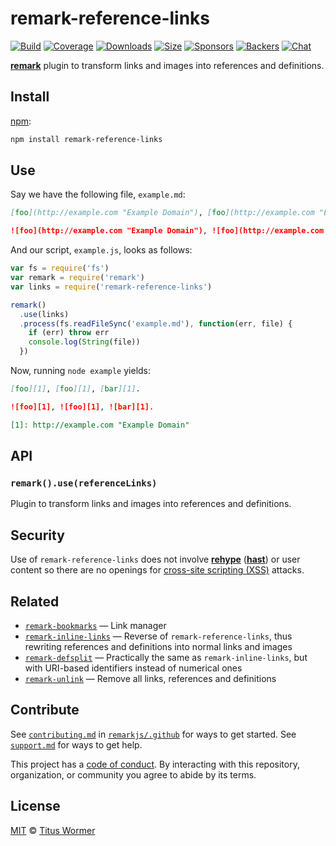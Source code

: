 # remark-reference-links

[![Build][build-badge]][build]
[![Coverage][coverage-badge]][coverage]
[![Downloads][downloads-badge]][downloads]
[![Size][size-badge]][size]
[![Sponsors][sponsors-badge]][collective]
[![Backers][backers-badge]][collective]
[![Chat][chat-badge]][chat]

[**remark**][remark] plugin to transform links and images into references and
definitions.

## Install

[npm][]:

```sh
npm install remark-reference-links
```

## Use

Say we have the following file, `example.md`:

```markdown
[foo](http://example.com "Example Domain"), [foo](http://example.com "Example Domain"), [bar](http://example.com "Example Domain").

![foo](http://example.com "Example Domain"), ![foo](http://example.com "Example Domain"), ![bar](http://example.com "Example Domain").
```

And our script, `example.js`, looks as follows:

```js
var fs = require('fs')
var remark = require('remark')
var links = require('remark-reference-links')

remark()
  .use(links)
  .process(fs.readFileSync('example.md'), function(err, file) {
    if (err) throw err
    console.log(String(file))
  })
```

Now, running `node example` yields:

```markdown
[foo][1], [foo][1], [bar][1].

![foo][1], ![foo][1], ![bar][1].

[1]: http://example.com "Example Domain"
```

## API

### `remark().use(referenceLinks)`

Plugin to transform links and images into references and definitions.

## Security

Use of `remark-reference-links` does not involve [**rehype**][rehype]
([**hast**][hast]) or user content so there are no openings for
[cross-site scripting (XSS)][xss] attacks.

## Related

*   [`remark-bookmarks`](https://github.com/ben-eb/remark-bookmarks)
    — Link manager
*   [`remark-inline-links`](https://github.com/remarkjs/remark-inline-links)
    — Reverse of `remark-reference-links`, thus rewriting references and
    definitions into normal links and images
*   [`remark-defsplit`](https://github.com/eush77/remark-defsplit)
    — Practically the same as `remark-inline-links`, but with URI-based
    identifiers instead of numerical ones
*   [`remark-unlink`](https://github.com/eush77/remark-unlink)
    — Remove all links, references and definitions

## Contribute

See [`contributing.md`][contributing] in [`remarkjs/.github`][health] for ways
to get started.
See [`support.md`][support] for ways to get help.

This project has a [code of conduct][coc].
By interacting with this repository, organization, or community you agree to
abide by its terms.

## License

[MIT][license] © [Titus Wormer][author]

<!-- Definitions -->

[build-badge]: https://img.shields.io/travis/remarkjs/remark-reference-links/main.svg

[build]: https://travis-ci.org/remarkjs/remark-reference-links

[coverage-badge]: https://img.shields.io/codecov/c/github/remarkjs/remark-reference-links.svg

[coverage]: https://codecov.io/github/remarkjs/remark-reference-links

[downloads-badge]: https://img.shields.io/npm/dm/remark-reference-links.svg

[downloads]: https://www.npmjs.com/package/remark-reference-links

[size-badge]: https://img.shields.io/bundlephobia/minzip/remark-reference-links.svg

[size]: https://bundlephobia.com/result?p=remark-reference-links

[sponsors-badge]: https://opencollective.com/unified/sponsors/badge.svg

[backers-badge]: https://opencollective.com/unified/backers/badge.svg

[collective]: https://opencollective.com/unified

[chat-badge]: https://img.shields.io/badge/chat-discussions-success.svg

[chat]: https://github.com/remarkjs/remark/discussions

[npm]: https://docs.npmjs.com/cli/install

[health]: https://github.com/remarkjs/.github

[contributing]: https://github.com/remarkjs/.github/blob/HEAD/contributing.md

[support]: https://github.com/remarkjs/.github/blob/HEAD/support.md

[coc]: https://github.com/remarkjs/.github/blob/HEAD/code-of-conduct.md

[license]: license

[author]: https://wooorm.com

[remark]: https://github.com/remarkjs/remark

[xss]: https://en.wikipedia.org/wiki/Cross-site_scripting

[rehype]: https://github.com/rehypejs/rehype

[hast]: https://github.com/syntax-tree/hast
